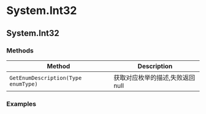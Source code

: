 # System.Int32

## System.Int32

### Methods

| Method                              | Description                      |
| ----------------------------------- | -------------------------------- |
| `GetEnumDescription(Type enumType)` | 获取对应枚举的描述,失败返回 null |

### Examples

```C#

```
